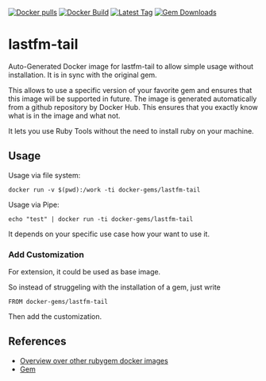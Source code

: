 [![Docker pulls](https://img.shields.io/docker/pulls/rubygem/lastfm-tail.svg)](https://hub.docker.com/r/rubygem/lastfm-tail/)
[![Docker Build](https://img.shields.io/docker/automated/rubygem/lastfm-tail.svg)](https://hub.docker.com/r/rubygem/lastfm-tail/)
[![Latest Tag](https://img.shields.io/github/tag/docker-rubygem/lastfm-tail.svg)](https://hub.docker.com/r/rubygem/lastfm-tail/)
[![Gem Downloads](https://img.shields.io/gem/dt/lastfm-tail.svg)](https://rubygems.org/gems/lastfm-tail/)
# lastfm-tail

Auto-Generated Docker image for lastfm-tail to allow simple usage without installation.
It is in sync with the original gem.

This allows to use a specific version of your favorite gem and ensures that this image will be supported in future.
The image is generated automatically from a github repository by Docker Hub.
This ensures that you exactly know what is in the image and what not.

It lets you use Ruby Tools without the need to install ruby on your machine.

## Usage

Usage via file system:

`docker run -v $(pwd):/work -ti docker-gems/lastfm-tail`

Usage via Pipe:

`echo "test" | docker run -ti docker-gems/lastfm-tail`

It depends on your specific use case how your want to use it.

### Add Customization

For extension, it could be used as base image.

So instead of struggeling with the installation of a gem, just write

`FROM docker-gems/lastfm-tail`

Then add the customization.

## References

 - [Overview over other rubygem docker images](https://github.com/thinkbot/docker-rubygem)
 - [Gem](https://rubygems.org/gems/lastfm-tail/)
